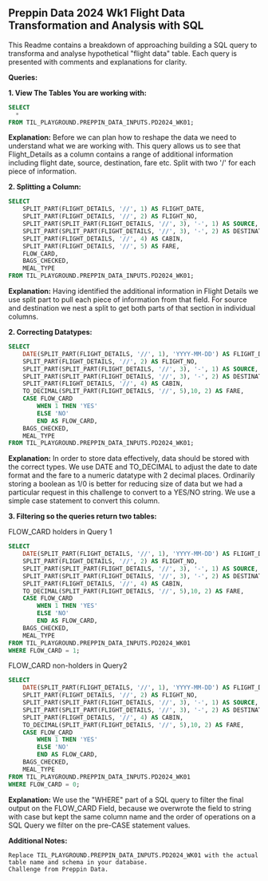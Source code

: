 ## Preppin Data 2024 Wk1 Flight Data Transformation and Analysis with SQL

This Readme contains a breakdown of approaching building a SQL query to transforma and analyse hypothetical "flight data" table. Each query is presented with comments and explanations for clarity.

**Queries:**

**1. View The Tables You are working with:**

```sql
SELECT
  *
FROM TIL_PLAYGROUND.PREPPIN_DATA_INPUTS.PD2024_WK01;
```
**Explanation:** Before we can plan how to reshape the data we need to understand what we are working with. This query allows us to see that Flight_Details as a column contains a range of additional information including flight date, source, destination, fare etc. Split with two '/' for each piece of information.

**2. Splitting a Column:**

```sql
SELECT 
    SPLIT_PART(FLIGHT_DETAILS, '//', 1) AS FLIGHT_DATE,
    SPLIT_PART(FLIGHT_DETAILS, '//', 2) AS FLIGHT_NO,
    SPLIT_PART(SPLIT_PART(FLIGHT_DETAILS, '//', 3), '-', 1) AS SOURCE,
    SPLIT_PART(SPLIT_PART(FLIGHT_DETAILS, '//', 3), '-', 2) AS DESTINATION,
    SPLIT_PART(FLIGHT_DETAILS, '//', 4) AS CABIN,
    SPLIT_PART(FLIGHT_DETAILS, '//', 5) AS FARE,
    FLOW_CARD, 
    BAGS_CHECKED, 
    MEAL_TYPE
FROM TIL_PLAYGROUND.PREPPIN_DATA_INPUTS.PD2024_WK01;
```
**Explanation:** Having identified the additional information in Flight Details we use split part to pull each piece of information from that field. For source and destination we nest a split to get both parts of that section in individual columns.

**2. Correcting Datatypes:**

```sql
SELECT 
    DATE(SPLIT_PART(FLIGHT_DETAILS, '//', 1), 'YYYY-MM-DD') AS FLIGHT_DATE,
    SPLIT_PART(FLIGHT_DETAILS, '//', 2) AS FLIGHT_NO,
    SPLIT_PART(SPLIT_PART(FLIGHT_DETAILS, '//', 3), '-', 1) AS SOURCE,
    SPLIT_PART(SPLIT_PART(FLIGHT_DETAILS, '//', 3), '-', 2) AS DESTINATION,
    SPLIT_PART(FLIGHT_DETAILS, '//', 4) AS CABIN,
    TO_DECIMAL(SPLIT_PART(FLIGHT_DETAILS, '//', 5),10, 2) AS FARE,
    CASE FLOW_CARD
        WHEN 1 THEN 'YES'
        ELSE 'NO'
        END AS FLOW_CARD, 
    BAGS_CHECKED, 
    MEAL_TYPE
FROM TIL_PLAYGROUND.PREPPIN_DATA_INPUTS.PD2024_WK01;
```
**Explanation:** In order to store data effectively, data should be stored with the correct types. We use DATE and TO_DECIMAL to adjust the date to date format and the fare to a numeric datatype with 2 decimal places. Ordinarily storing a boolean as 1/0 is better for reducing size of data but we had a particular request in this challenge to convert to a YES/NO string. We use a simple case statement to convert this column.

**3. Filtering so the queries return two tables:**

FLOW_CARD holders in Query 1
```sql
SELECT 
    DATE(SPLIT_PART(FLIGHT_DETAILS, '//', 1), 'YYYY-MM-DD') AS FLIGHT_DATE,
    SPLIT_PART(FLIGHT_DETAILS, '//', 2) AS FLIGHT_NO,
    SPLIT_PART(SPLIT_PART(FLIGHT_DETAILS, '//', 3), '-', 1) AS SOURCE,
    SPLIT_PART(SPLIT_PART(FLIGHT_DETAILS, '//', 3), '-', 2) AS DESTINATION,
    SPLIT_PART(FLIGHT_DETAILS, '//', 4) AS CABIN,
    TO_DECIMAL(SPLIT_PART(FLIGHT_DETAILS, '//', 5),10, 2) AS FARE,
    CASE FLOW_CARD
        WHEN 1 THEN 'YES'
        ELSE 'NO'
        END AS FLOW_CARD, 
    BAGS_CHECKED, 
    MEAL_TYPE
FROM TIL_PLAYGROUND.PREPPIN_DATA_INPUTS.PD2024_WK01
WHERE FLOW_CARD = 1;
```
FLOW_CARD non-holders in Query2
```sql
SELECT 
    DATE(SPLIT_PART(FLIGHT_DETAILS, '//', 1), 'YYYY-MM-DD') AS FLIGHT_DATE,
    SPLIT_PART(FLIGHT_DETAILS, '//', 2) AS FLIGHT_NO,
    SPLIT_PART(SPLIT_PART(FLIGHT_DETAILS, '//', 3), '-', 1) AS SOURCE,
    SPLIT_PART(SPLIT_PART(FLIGHT_DETAILS, '//', 3), '-', 2) AS DESTINATION,
    SPLIT_PART(FLIGHT_DETAILS, '//', 4) AS CABIN,
    TO_DECIMAL(SPLIT_PART(FLIGHT_DETAILS, '//', 5),10, 2) AS FARE,
    CASE FLOW_CARD
        WHEN 1 THEN 'YES'
        ELSE 'NO'
        END AS FLOW_CARD, 
    BAGS_CHECKED, 
    MEAL_TYPE
FROM TIL_PLAYGROUND.PREPPIN_DATA_INPUTS.PD2024_WK01
WHERE FLOW_CARD = 0;
```
**Explanation:** We use the "WHERE" part of a SQL query to filter the final output on the FLOW_CARD Field, because we overwrote the field to string with case but kept the same column name and the order of operations on a SQL Query we filter on the pre-CASE statement values.

**Additional Notes:**

    Replace TIL_PLAYGROUND.PREPPIN_DATA_INPUTS.PD2024_WK01 with the actual table name and schema in your database.
    Challenge from Preppin Data.

